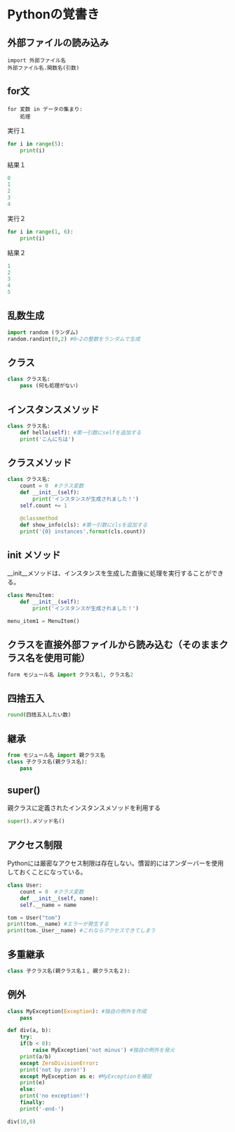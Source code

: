 # Pythonの覚書き

## 外部ファイルの読み込み

```
import 外部ファイル名
外部ファイル名.関数名(引数)
```

## for文

```
for 変数 in データの集まり:
    処理
```

実行１
```python
for i in range(5):
    print(i)
```

結果１
```python
0
1
2
3
4
```

実行２
```python
for i in range(1, 6):
    print(i)
```

結果２
```python
1
2
3
4
5
```

## 乱数生成

```python
import random (ランダム)
random.randint(0,2) #0~2の整数をランダムで生成
```

## クラス

```python
class クラス名:
	pass (何も処理がない)
```

## インスタンスメソッド

```python
class クラス名:
    def hello(self): #第一引数にselfを追加する
	print('こんにちは')
```


## クラスメソッド

```python
class クラス名:
    count = 0  #クラス変数
    def __init__(self):
        print('インスタンスが生成されました！')
	self.count += 1

    @classmethod
    def show_info(cls): #第一引数にclsを追加する
	print('{0} instances'.format(cls.count))
```


## __init__ メソッド
__init__メソッドは、インスタンスを生成した直後に処理を実行することができる。

```python
class MenuItem:
    def __init__(self):
        print('インスタンスが生成されました！')

menu_item1 = MenuItem()
```

## クラスを直接外部ファイルから読み込む（そのままクラス名を使用可能）

```python
form モジュール名 import クラス名1, クラス名2
```

## 四捨五入

```python
round(四捨五入したい数)
```

## 継承

```python
from モジュール名 import 親クラス名
class 子クラス名(親クラス名):
    pass
```

## super()
親クラスに定義されたインスタンスメソッドを利用する

```python
super().メソッド名()
```

## アクセス制限
Pythonには厳密なアクセス制限は存在しない。慣習的にはアンダーバーを使用しておくことになっている。

```python
class User:
    count = 0  #クラス変数
    def __init__(self, name):
	self.__name = name

tom = User("tom")
print(tom.__name) #エラーが発生する
print(tom._User__name) #これならアクセスできてしまう
```

## 多重継承

```python
class 子クラス名(親クラス名１, 親クラス名２):
```

## 例外

```python
class MyException(Exception): #独自の例外を作成
    pass

def div(a, b):
    try:
	if(b < 0):
	    raise MyException('not minus') #独自の例外を発火
	print(a/b)
    except ZeroDivisionError:
	print('not by zero!')
    except MyException as e: #MyExceptionを捕捉
	print(e)
    else:
	print('no exception!')
    finally:
	print('-end-')

div(10,0)
```